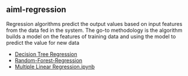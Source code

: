 ## aiml-regression

Regression algorithms predict the output values based on input features from the data fed in the system. The go-to methodology is the algorithm builds a model on the features of training data and using the model to predict the value for new data

- [Decision Tree Regression](https://github.com/nitor-infotech-oss/aiml-regression/blob/main/Decision%20Tree%20Regression.ipynb)
- [Random-Forest-Regression](https://github.com/nitor-infotech-oss/aiml-regression/blob/main/Random%20Forest%20Regression.ipynb)
- [Multiple Linear Regression.ipynb](https://github.com/nitor-infotech-oss/aiml-regression/blob/main/Multiple%20Linear%20Regression.ipynb)

